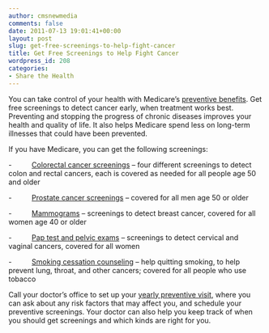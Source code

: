 ```yaml
---
author: cmsnewmedia
comments: false
date: 2011-07-13 19:01:41+00:00
layout: post
slug: get-free-screenings-to-help-fight-cancer
title: Get Free Screenings to Help Fight Cancer
wordpress_id: 208
categories:
- Share the Health
---
```


You can take control of your health with Medicare’s [preventive benefits](http://www.medicare.gov/share-the-health/index.html). Get free screenings to detect cancer early, when treatment works best. Preventing and stopping the progress of chronic diseases improves your health and quality of life. It also helps Medicare spend less on long-term illnesses that could have been prevented. 

If you have Medicare, you can get the following screenings:

-          [Colorectal cancer screenings](http://www.medicare.gov/navigation/manage-your-health/preventive-services/colon-cancer-screening.aspx) – four different screenings to detect colon and rectal cancers, each is covered as needed for all people age 50 and older 

-          [Prostate cancer screenings](http://www.medicare.gov/navigation/manage-your-health/preventive-services/prostate-cancer-screening.aspx) – covered for all men age 50 or older 

-          [Mammograms](http://www.medicare.gov/navigation/manage-your-health/preventive-services/breast-cancer-screening.aspx) – screenings to detect breast cancer, covered for all women age 40 or older 

-          [Pap test and pelvic exams](http://www.medicare.gov/navigation/manage-your-health/preventive-services/cervical-cancer-screening.aspx) – screenings to detect cervical and vaginal cancers, covered for all women 

-          [Smoking cessation counseling](http://www.medicare.gov/navigation/manage-your-health/preventive-services/smoking-cessation.aspx) – help quitting smoking, to help prevent lung, throat, and other cancers; covered for all people who use tobacco 

Call your doctor’s office to set up your [yearly preventive visit](http://www.medicare.gov/share-the-health/index.html), where you can ask about any risk factors that may affect you, and schedule your preventive screenings. Your doctor can also help you keep track of when you should get screenings and which kinds are right for you.
